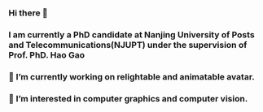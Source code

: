 ### Hi there 👋
### I am currently a PhD candidate at Nanjing University of Posts and Telecommunications(NJUPT) under the supervision of Prof. PhD. Hao Gao
### 🔭 I’m currently working on relightable and animatable avatar.
### 🌱 I’m interested in computer graphics and computer vision.
<!--
**JiatengLiu/JiatengLiu** is a ✨ _special_ ✨ repository because its `README.md` (this file) appears on your GitHub profile.

Here are some ideas to get you started:

- 🔭 I’m currently working on ...
- 🌱 I’m currently learning ...
- 👯 I’m looking to collaborate on ...
- 🤔 I’m looking for help with ...
- 💬 Ask me about ...
- 📫 How to reach me: ...
- 😄 Pronouns: ...
- ⚡ Fun fact: ...
-->

